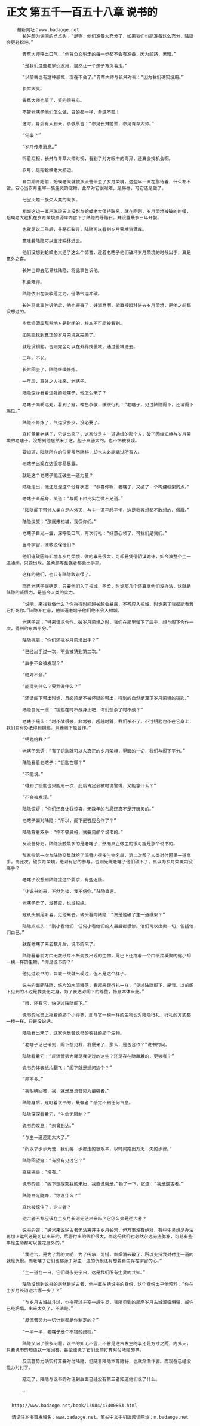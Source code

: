 # 正文 第五千一百五十八章 说书的
        最新网址：www.badaoge.net
          长舛颇为认同的点点头：“是啊，他们准备太充分了，如果我们也能准备这么充分，陆隐会更轻松吧。”
      
          青草大师呼出口气：“他背负文明走的每一步都不会有准备，因为前路，黑暗。”
      
          “是我们这些老家伙没用，居然让一个孩子背负着走。”
      
          “以前我也有这种感慨，现在不会了。”青草大师与长舛对视：“因为我们确实没用。”
      
          长舛大笑。
      
          青草大师也笑了，笑的很开心。
      
          不管老瞎子他们怎么做，目的都一样，吾道不孤！
      
          这时，身后有人到来，恭敬禀告：“参见长舛前辈，参见青草大师。”
      
          “何事？”
      
          “岁月传来消息…”
      
          听着汇报，长舛与青草大师对视，看到了对方眼中的奇异，还真会找机会啊。
      
          岁月，是指蛤蟆老大那边。
      
          自由期开始前，蛤蟆老大就被从流营带去了岁月荣境，这些年一直在那待着，什么都不做，安心当岁月主宰一族生灵的宠物。此举对它很艰难，是侮辱，可它还是做了。
      
          七宝天蟾一族欠人类的太多。
      
          相城这边一直用琳琅天上投影与蛤蟆老大保持联系，就在刚刚，岁月荣境被破的时候，蛤蟆老大趁机在岁月荣境资源库内留下了陆隐的寻路石，并设置最多三年开裂。
      
          也就是说三年后，寻路石裂开，陆隐可以看到岁月荣境资源库。
      
          意味着陆隐可以直接瞬移进去。
      
          他们没想到蛤蟆老大给了这么个惊喜，趁着老瞎子他们破坏岁月荣境的时候出手，真是意外之喜。
      
          长舛当即去厄界找陆隐，将此事告诉他。
      
          机会难得。
      
          陆隐依旧在吸收厄之力，借助气运冲破。
      
          长舛将此事告诉他后，他也振奋了，好消息啊，能直接瞬移进去岁月荣境，是他之前都没想过的。
      
          毕竟资源库那种地方是封闭的，根本不可能被看到。
      
          如果能找到真正的岁月荣境就完美了。
      
          就是没钥匙，否则完全可以在外界找蜃域，通过蜃域进去。
      
          三年，不长。
      
          长舛回去了，陆隐继续修炼。
      
          一年后，意外之人找来，老瞎子。
      
          陆隐惊讶看着远处的老瞎子，他怎么来了？
      
          老瞎子面朝远处，看到了寇，神色恭敬，缓缓行礼：“老瞎子，见过陆隐阁下，还请阁下赐见。”
      
          陆隐不修炼了，气运没多少，没必要了。
      
          寇打量着老瞎子，它认出来了，这家伙是主一道通缉的那个人，破了因缘汇境与岁月荣境的老瞎子。没想到他居然来了这，胆子真够大的，也不怕被发现。
      
          要知道，陆隐所在的位置虽然隐秘，却也未必能瞒过所有人。
      
          老瞎子出现在这很容易暴露。
      
          就是这个老瞎子能连破主一道力量？
      
          陆隐走出，他还是涅这个分身状态：“恭喜你啊，老瞎子，又破了一个构建框架的点。”
      
          老瞎子直起身，笑道：“与阁下相比实在微不足道。”
      
          “陆隐阁下带领人类立足内外天，与主一道平起平坐，这是我等想都不敢想的，佩服。”
      
          陆隐淡笑：“那就来相城，我保你们。”
      
          老瞎子目光一震，深呼吸口气，再次行礼：“好意心领了，可我们是我们。”
      
          当今宇宙，谁敢说保他们？
      
          他们连破因缘汇境与岁月荣境，做的事是很大，可却是凭借阴谋诡计，如今被整个主一道通缉，只要出现，圣柔那等至强者都会出手抓。
      
          这样的他们，也只有陆隐敢说保了。
      
          而且老瞎子很确定，只要他们入了相城，圣柔，时诡那几个还真拿他们没办法，这就是陆隐的威慑力，是当今人类的实力。
      
          “说吧，来找我做什么？你拖得时间越长越会暴露，不答应入相城，时诡来了我都能看着它打死你。”陆隐不在意，他知道老瞎子他们绝不会入相城。
      
          老瞎子道：“特来请求合作。破岁月荣境之时，我们在那里留下了后手，想与阁下合作一次，得到的东西平分。”
      
          陆隐挑眉：“你们还挑岁月荣境出手？”
      
          “已经出手过一次，不会被猜到第二次。”
      
          “后手不会被发现？”
      
          “绝对不会。”
      
          “能得到什么？要我做什么？”
      
          “还请阁下带出时诡，且必须是不被怀疑的带出，得到的自然是真正岁月荣境的钥匙。”
      
          陆隐目光一凛：“钥匙在时不战身上吧，你们想杀了时不战？”
      
          老瞎子摇头：“时不战很强，非常强，超越时饕，我们杀不了，不过钥匙也不在它身上，我们自有办法得到钥匙，只要阁下能合作。”
      
          “钥匙给我？”
      
          老瞎子无语：“有了钥匙就可以入真正的岁月荣境，里面的一切，我们与阁下平分。”
      
          陆隐看着老瞎子：“钥匙在哪？”
      
          “不能说。”
      
          “得到了钥匙也只能用一次，此后肯定会被时诡警惕，又能拿什么？”
      
          “不会被发现。”
      
          陆隐惊讶：“你们还真让我惊喜，无数年的布局还真不是开玩笑的。”
      
          老瞎子面对陆隐：“所以，阁下是答应合作了？”
      
          陆隐背着双手：“你不够资格，我要见那个说书的。”
      
          反流营势力，陆隐接触最多的是老瞎子，然而真正做主的很可能是那个说书的。
      
          那家伙第一次与陆隐交集就给了流营内很多生物名单，第二次帮了人类对付因果一道高手，而此次，破岁月荣境，绝对有它的参与，否则光凭老瞎子他们破不了，真以为岁月荣境内没高手？
      
          老瞎子没想到陆隐提这个要求，有些迟疑。
      
          “让说书的来，不然免谈，我不信你。”陆隐直言。
      
          老瞎子走了，没答应，也没拒绝。
      
          寇从头到尾听着，见他离去，转头看向陆隐：“真是他破了主一道框架？”
      
          陆隐点点头：“别小看他们，任何小看他们的人最后都很惨。他们可以出卖一切，包括他们自己。”
      
          就在老瞎子离去数月后，说书的来了。
      
          陆隐看着前方由无数纸片不断变换出现的生物，尾巴上还拖着一个由纸片凝聚的缩小却一模一样的生物，“你是说书的？”
      
          他见过说书的，巨城一战就出现过，但不是这个样子。
      
          说书的面朝陆隐，纸片如水流滑落，看起来跟行礼一样：“见过陆隐阁下，是我。以前阁下见到的不过是我变化之身，为了表达对阁下的尊重，特意本体来此。”
      
          “哦，还有它，快见过陆隐阁下。”
      
          说书的尾巴上拖着的那个小得多，却与它一模一样的生物也对陆隐行礼，行礼的方式都一模一样，只是没说话。
      
          陆隐看出来了，这家伙是替说书的收钱的那个生物。
      
          “老瞎子话已带到，阁下想见我，我便来了，那么，是否合作？”说书的问。
      
          陆隐看着它：“反流营势力就是我见过的这些？还是存在隐藏着的，更强者？”
      
          说书的体表纸片翻飞：“阁下就是想问这个？”
      
          “差不多。”
      
          “我明确回答，我，就是反流营势力最强者。”
      
          陆隐身后，寇盯着说书的，最强者？感觉不到任何气息。
      
          陆隐深深看着它，“生命无限制？”
      
          说书的叹息：“未曾到达。”
      
          “与主一道差距太大了。”
      
          “所以才步步为营，我们每一步都走的很艰辛，以时间拖出万无一失的步骤。”
      
          陆隐回望寇：“有没有见过它？”
      
          寇摇摇头：“没有。”
      
          说书的道：“阁下想探究我的来历，我直说就是。”顿了一下，它道：“我是逆古者。”
      
          陆隐目光陡睁，“你说什么？”
      
          寇也被惊住了，逆古者？
      
          逆古者不都应该在主岁月长河无法出来吗？它怎么会是逆古者？
      
          说书的道：“通常来说逆古者无法离开主岁月长河，但万事没有绝对，有些生灵想尽办法再加上运气还是可以出来的，尽管付出的代价很大，而这份代价也必然永远无法弥补，可总有些事是生命都可以置之度外的。”
      
          “我逆古，是为了我的文明，为了传承，可惜，都烟消云散了，所以支持我对付主一道的就是仇恨。而老瞎子它们也都源于对主一道的仇恨还有想要自由存在宇宙的心。”
      
          “主一道在一日，它们就永无宁日，这是我们所有生灵的共知。”
      
          陆隐没想到说书的居然是逆古者，他一直在猜说书的身份，这个身份出乎他预料：“你在主岁月长河逆古哪一步了？”
      
          “与岁月古城战斗过，也拖死过主宰一族生灵，我所见到的那座岁月古城濒临坍塌，或许已经坍塌，出来太久了，不清楚。”
      
          “反流营势力一切计划都是你制定的？”
      
          “一半一半，老瞎子是个不错的搭档。”
      
          陆隐又问了很多问题，说书的知无不言，不管是逆古发生的事还是方寸之距，内外天，只要说书的知道就一定回答，甚至还说了它们此前打算对付陆隐的事。
      
          反流营势力确实打算要对付陆隐，但随着陆隐本尊隐秘，也就渐渐作罢。而现在已经没能力对付了。
      
          寇走了，陆隐与说书的对话到后面已经没有第三者知道他们说了什么。
      
          …
      
      
      http://www.badaoge.net/book/13084/47400863.html
      
      请记住本书首发域名：www.badaoge.net。笔尖中文手机版阅读网址：m.badaoge.net